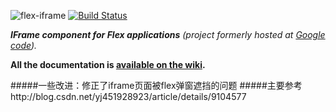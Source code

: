 ![flex-iframe](https://github.com/flex-users/flex-iframe/raw/master/library/src/com/google/code/flexiframe/assets/flex-iframe-logo-128.png) [![Build Status](https://buildhive.cloudbees.com/job/flex-users/job/flex-iframe/badge/icon)](https://buildhive.cloudbees.com/job/flex-users/job/flex-iframe/)

***IFrame component for Flex applications** (project formerly hosted at [Google code](http://code.google.com/p/flex-iframe)).*

**All the documentation is [available on the wiki](https://github.com/flex-users/flex-iframe/wiki).**

#####一些改进：修正了iframe页面被flex弹窗遮挡的问题
#####主要参考http://blog.csdn.net/yj451928923/article/details/9104577
